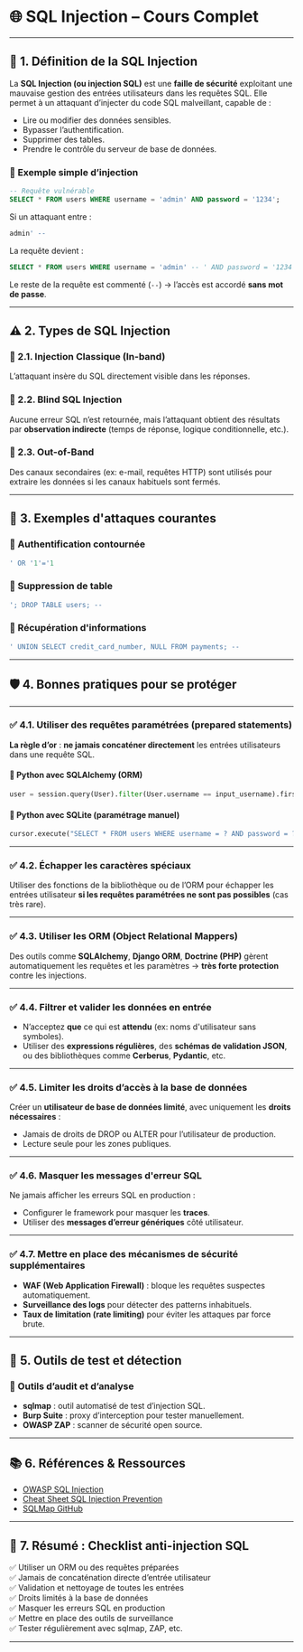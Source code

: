 # 🌐 SQL Injection – Cours Complet

---

## 🧠 1. Définition de la SQL Injection

La **SQL Injection (ou injection SQL)** est une **faille de sécurité** exploitant une mauvaise gestion des entrées utilisateurs dans les requêtes SQL. Elle permet à un attaquant d’injecter du code SQL malveillant, capable de :

- Lire ou modifier des données sensibles.
- Bypasser l’authentification.
- Supprimer des tables.
- Prendre le contrôle du serveur de base de données.

### 📌 Exemple simple d’injection
```sql
-- Requête vulnérable
SELECT * FROM users WHERE username = 'admin' AND password = '1234';
```

Si un attaquant entre :
```sql
admin' -- 
```

La requête devient :
```sql
SELECT * FROM users WHERE username = 'admin' -- ' AND password = '1234';
```

Le reste de la requête est commenté (`--`) → l’accès est accordé **sans mot de passe**.

---

## ⚠️ 2. Types de SQL Injection

### 🔹 2.1. Injection Classique (In-band)
L’attaquant insère du SQL directement visible dans les réponses.

### 🔹 2.2. Blind SQL Injection
Aucune erreur SQL n’est retournée, mais l’attaquant obtient des résultats par **observation indirecte** (temps de réponse, logique conditionnelle, etc.).

### 🔹 2.3. Out-of-Band
Des canaux secondaires (ex: e-mail, requêtes HTTP) sont utilisés pour extraire les données si les canaux habituels sont fermés.

---

## 🧪 3. Exemples d'attaques courantes

### 🔸 Authentification contournée
```sql
' OR '1'='1
```

### 🔸 Suppression de table
```sql
'; DROP TABLE users; --
```

### 🔸 Récupération d'informations
```sql
' UNION SELECT credit_card_number, NULL FROM payments; --
```

---

## 🛡️ 4. Bonnes pratiques pour se protéger

---

### ✅ 4.1. Utiliser des requêtes paramétrées (prepared statements)

**La règle d’or** : **ne jamais concaténer directement** les entrées utilisateurs dans une requête SQL.

#### 🔧 Python avec SQLAlchemy (ORM)
```python
user = session.query(User).filter(User.username == input_username).first()
```

#### 🔧 Python avec SQLite (paramétrage manuel)
```python
cursor.execute("SELECT * FROM users WHERE username = ? AND password = ?", (username, password))
```

---

### ✅ 4.2. Échapper les caractères spéciaux

Utiliser des fonctions de la bibliothèque ou de l’ORM pour échapper les entrées utilisateur **si les requêtes paramétrées ne sont pas possibles** (cas très rare).

---

### ✅ 4.3. Utiliser les ORM (Object Relational Mappers)

Des outils comme **SQLAlchemy**, **Django ORM**, **Doctrine (PHP)** gèrent automatiquement les requêtes et les paramètres → **très forte protection** contre les injections.

---

### ✅ 4.4. Filtrer et valider les données en entrée

- N’acceptez **que** ce qui est **attendu** (ex: noms d'utilisateur sans symboles).
- Utiliser des **expressions régulières**, des **schémas de validation JSON**, ou des bibliothèques comme **Cerberus**, **Pydantic**, etc.

---

### ✅ 4.5. Limiter les droits d’accès à la base de données

Créer un **utilisateur de base de données limité**, avec uniquement les **droits nécessaires** :
- Jamais de droits de DROP ou ALTER pour l’utilisateur de production.
- Lecture seule pour les zones publiques.

---

### ✅ 4.6. Masquer les messages d'erreur SQL

Ne jamais afficher les erreurs SQL en production :
- Configurer le framework pour masquer les **traces**.
- Utiliser des **messages d’erreur génériques** côté utilisateur.

---

### ✅ 4.7. Mettre en place des mécanismes de sécurité supplémentaires

- **WAF (Web Application Firewall)** : bloque les requêtes suspectes automatiquement.
- **Surveillance des logs** pour détecter des patterns inhabituels.
- **Taux de limitation (rate limiting)** pour éviter les attaques par force brute.

---

## 🧰 5. Outils de test et détection

### 🔎 Outils d’audit et d’analyse

- **sqlmap** : outil automatisé de test d’injection SQL.
- **Burp Suite** : proxy d’interception pour tester manuellement.
- **OWASP ZAP** : scanner de sécurité open source.

---

## 📚 6. Références & Ressources

- [OWASP SQL Injection](https://owasp.org/www-community/attacks/SQL_Injection)
- [Cheat Sheet SQL Injection Prevention](https://cheatsheetseries.owasp.org/cheatsheets/SQL_Injection_Prevention_Cheat_Sheet.html)
- [SQLMap GitHub](https://github.com/sqlmapproject/sqlmap)

---

## 📌 7. Résumé : Checklist anti-injection SQL

✅ Utiliser un ORM ou des requêtes préparées  
✅ Jamais de concaténation directe d’entrée utilisateur  
✅ Validation et nettoyage de toutes les entrées  
✅ Droits limités à la base de données  
✅ Masquer les erreurs SQL en production  
✅ Mettre en place des outils de surveillance  
✅ Tester régulièrement avec sqlmap, ZAP, etc.

---
